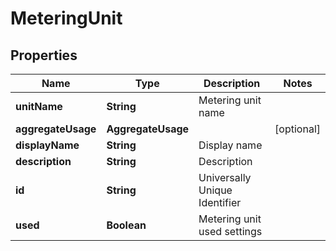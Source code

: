 

# MeteringUnit


## Properties

| Name | Type | Description | Notes |
|------------ | ------------- | ------------- | -------------|
|**unitName** | **String** | Metering unit name |  |
|**aggregateUsage** | **AggregateUsage** |  |  [optional] |
|**displayName** | **String** | Display name |  |
|**description** | **String** | Description |  |
|**id** | **String** | Universally Unique Identifier |  |
|**used** | **Boolean** | Metering unit used settings |  |



